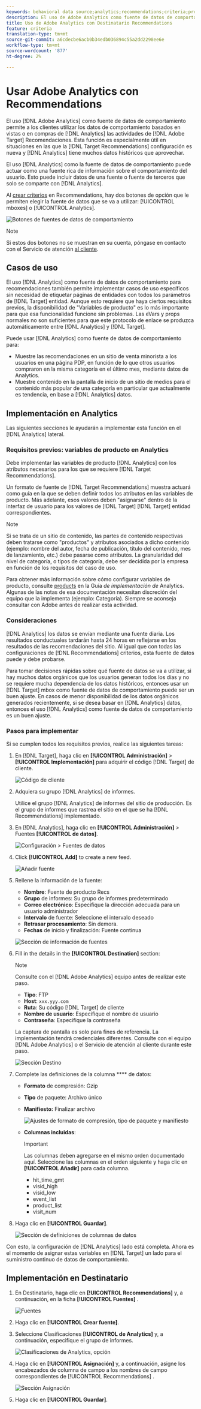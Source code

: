 ```yaml
---
keywords: behavioral data source;analytics;recommendations;criteria;product variables
description: El uso de Adobe Analytics como fuente de datos de comportamiento permite a los clientes utilizar datos de comportamiento basados en vistas o en compras de Analytics en Adobe Recommendations.
title: Uso de Adobe Analytics con Destinatario Recommendations
feature: criteria
translation-type: tm+mt
source-git-commit: a6cdecbe6acb0b34edb036894c55a2dd2298ee6e
workflow-type: tm+mt
source-wordcount: '877'
ht-degree: 2%

---
```



# Usar Adobe Analytics con Recommendations

El uso [!DNL Adobe Analytics] como fuente de datos de comportamiento permite a los clientes utilizar los datos de comportamiento basados en vistas o en compras de [!DNL Analytics] las actividades de [!DNL Adobe Target] Recomendaciones. Esta función es especialmente útil en situaciones en las que la [!DNL Target Recommendations] configuración es nueva y [!DNL Analytics] tiene muchos datos históricos que aprovechar.

El uso [!DNL Analytics] como la fuente de datos de comportamiento puede actuar como una fuente rica de información sobre el comportamiento del usuario. Esto puede incluir datos de una fuente o fuente de terceros que solo se comparte con [!DNL Analytics].

Al [crear criterios](/help/c-recommendations/c-algorithms/create-new-algorithm.md) en Recommendations, hay dos botones de opción que le permiten elegir la fuente de datos que se va a utilizar: [!UICONTROL mboxes] o [!UICONTROL Analytics].

![Botones de fuentes de datos de comportamiento](/help/c-recommendations/c-algorithms/assets/behavioral-data-source.png)

>[!NOTE]
>
>Si estos dos botones no se muestran en su cuenta, póngase en contacto con el Servicio de atención [al cliente](/help/cmp-resources-and-contact-information.md#reference_ACA3391A00EF467B87930A450050077C).

## Casos de uso

El uso [!DNL Analytics] como fuente de datos de comportamiento para recomendaciones también permite implementar casos de uso específicos sin necesidad de etiquetar páginas de entidades con todos los parámetros de [!DNL Target] entidad. Aunque esto requiere que haya ciertos requisitos previos, la disponibilidad de &quot;Variables de producto&quot; es lo más importante para que esa funcionalidad funcione sin problemas. Las eVars y props normales no son suficientes para que este protocolo de enlace se produzca automáticamente entre [!DNL Analytics] y [!DNL Target].

Puede usar [!DNL Analytics] como fuente de datos de comportamiento para:

* Muestre las recomendaciones en un sitio de venta minorista a los usuarios en una página PDP, en función de lo que otros usuarios compraron en la misma categoría en el último mes, mediante datos de Analytics.
* Muestre contenido en la pantalla de inicio de un sitio de medios para el contenido más popular de una categoría en particular que actualmente es tendencia, en base a [!DNL Analytics] datos.

## Implementación en Analytics

Las siguientes secciones le ayudarán a implementar esta función en el [!DNL Analytics] lateral.

### Requisitos previos: variables de producto en Analytics

Debe implementar las variables de producto [!DNL Analytics] con los atributos necesarios para los que se requiere [!DNL Target Recommendations].

Un formato de fuente de [!DNL Target Recommendations] muestra actuará como guía en la que se deben definir todos los atributos en las variables de producto. Más adelante, esos valores deben &quot;asignarse&quot; dentro de la interfaz de usuario para los valores de [!DNL Target] [!DNL Target] entidad correspondientes.

>[!NOTE]
>
>Si se trata de un sitio de contenido, las partes de contenido respectivas deben tratarse como &quot;productos&quot; y atributos asociados a dicho contenido (ejemplo: nombre del autor, fecha de publicación, título del contenido, mes de lanzamiento, etc.) debe pasarse como atributos. La granularidad del nivel de categoría, o tipos de categoría, debe ser decidida por la empresa en función de los requisitos del caso de uso.

Para obtener más información sobre cómo configurar variables de producto, consulte [products](https://docs.adobe.com/content/help/en/analytics/implementation/vars/page-vars/products.html) en la Guía *de implementación de* Analytics. Algunas de las notas de esa documentación necesitan discreción del equipo que la implementa (ejemplo: Categoría). Siempre se aconseja consultar con Adobe antes de realizar esta actividad.

### Consideraciones

[!DNL Analytics] los datos se envían mediante una fuente diaria. Los resultados conductuales tardarán hasta 24 horas en reflejarse en los resultados de las recomendaciones del sitio. Al igual que con todas las configuraciones de [!DNL Recommendations] criterios, esta fuente de datos puede y debe probarse.

Para tomar decisiones rápidas sobre qué fuente de datos se va a utilizar, si hay muchos datos orgánicos que los usuarios generan todos los días y no se requiere mucha dependencia de los datos históricos, entonces usar un [!DNL Target] mbox como fuente de datos de comportamiento puede ser un buen ajuste. En casos de menor disponibilidad de los datos orgánicos generados recientemente, si se desea basar en [!DNL Analytics] datos, entonces el uso [!DNL Analytics] como fuente de datos de comportamiento es un buen ajuste.

### Pasos para implementar

Si se cumplen todos los requisitos previos, realice las siguientes tareas:

1. En [!DNL Target], haga clic en **[!UICONTROL Administración]** > **[!UICONTROL Implementación]** para adquirir el código [!DNL Target] de cliente.

   ![Código de cliente](/help/c-recommendations/c-algorithms/assets/client-code.png)

1. Adquiera su grupo [!DNL Analytics] de informes.

   Utilice el grupo [!DNL Analytics] de informes del sitio de producción. Es el grupo de informes que rastrea el sitio en el que se ha [!DNL Recommendations] implementado.

1. En [!DNL Analytics], haga clic en **[!UICONTROL Administración]** > Fuentes **[!UICONTROL de datos]**.

   ![Configuración > Fuentes de datos](/help/c-recommendations/c-algorithms/assets/data-feed.png)

1. Click **[!UICONTROL Add]** to create a new feed.

   ![Añadir fuente](/help/c-recommendations/c-algorithms/assets/add-feed.png)

1. Rellene la información de la fuente:

   * **Nombre**: Fuente de producto Recs
   * **Grupo** de informes: Su grupo de informes predeterminado
   * **Correo electrónico**: Especifique la dirección adecuada para un usuario administrador
   * **Intervalo** de fuente: Seleccione el intervalo deseado
   * **Retrasar procesamiento**: Sin demora.
   * **Fechas** de inicio y finalización: Fuente continua

   ![Sección de información de fuentes](/help/c-recommendations/c-algorithms/assets/feed-information.png)

1. Fill in the details in the **[!UICONTROL Destination]** section:

   >[!NOTE]
   > 
   >Consulte con el [!DNL Adobe Analytics] equipo antes de realizar este paso.

   * **Tipo**: FTP
   * **Host**: `xxx.yyy.com`
   * **Ruta**: Su código [!DNL Target] de cliente
   * **Nombre de usuario**: Especifique el nombre de usuario
   * **Contraseña**: Especifique la contraseña

   La captura de pantalla es solo para fines de referencia. La implementación tendrá credenciales diferentes. Consulte con el equipo [!DNL Adobe Analytics] o el Servicio de atención al cliente durante este paso.

   ![Sección Destino](/help/c-recommendations/c-algorithms/assets/destination.png)

1. Complete las definiciones de la columna **** de datos:

   * **Formato** de compresión: Gzip
   * **Tipo** de paquete:  Archivo único
   * **Manifiesto:** Finalizar archivo

      ![Ajustes de formato de compresión, tipo de paquete y manifiesto](/help/c-recommendations/c-algorithms/assets/compression.png)

   * **Columnas incluidas**:

      >[!IMPORTANT]
      >
      >Las columnas deben agregarse en el mismo orden documentado aquí. Seleccione las columnas en el orden siguiente y haga clic en **[!UICONTROL Añadir]** para cada columna.

      * hit_time_gmt
      * visid_high
      * visid_low
      * event_list
      * product_list
      * visit_num

1. Haga clic en **[!UICONTROL Guardar]**.

   ![Sección de definiciones de columnas de datos](/help/c-recommendations/c-algorithms/assets/data-column-definitions.png)

Con esto, la configuración de [!DNL Analytics] lado está completa. Ahora es el momento de asignar estas variables en [!DNL Target] un lado para el suministro continuo de datos de comportamiento.

## Implementación en Destinatario

1. En Destinatario, haga clic en **[!UICONTROL Recommendations]** y, a continuación, en la ficha **[!UICONTROL Fuentes]** .

   ![Fuentes](/help/c-recommendations/c-algorithms/assets/feeds-tab.png)

1. Haga clic en **[!UICONTROL Crear fuente]**.

1. Seleccione Clasificaciones **[!UICONTROL de Analytics]** y, a continuación, especifique el grupo de informes.

   ![Clasificaciones de Analytics, opción](/help/c-recommendations/c-algorithms/assets/analytics-classifications.png)

1. Haga clic en **[!UICONTROL Asignación]** y, a continuación, asigne los encabezados de columna de campo a los nombres de campo correspondientes de [!UICONTROL Recommendations] .

   ![Sección Asignación](/help/c-recommendations/c-algorithms/assets/mapping.png)

1. Haga clic en **[!UICONTROL Guardar]**.